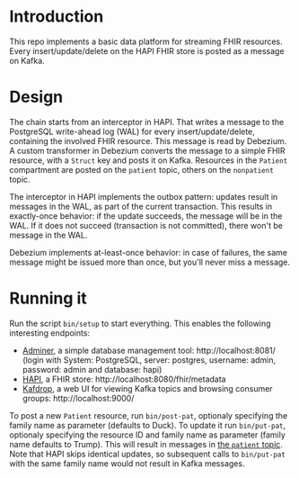 # Introduction

This repo implements a basic data platform for streaming FHIR resources. Every insert/update/delete on the HAPI FHIR
store is posted as a message on Kafka.

# Design

The chain starts from an interceptor in HAPI. That writes a message to the PostgreSQL write-ahead log (WAL) for every
insert/update/delete, containing the involved FHIR resource. This message is read by Debezium. A custom transformer in
Debezium converts the message to a simple FHIR resource, with a ``Struct`` key and posts it on Kafka. Resources in
the ``Patient`` compartment are posted on the ``patient`` topic, others on the ``nonpatient`` topic.

The interceptor in HAPI implements the outbox pattern: updates result in messages in the WAL, as part of the current
transaction. This results in exactly-once behavior: if the update succeeds, the message will be in the WAL. If it does
not succeed (transaction is not committed), there won't be message in the WAL.

Debezium implements at-least-once behavior: in case of failures, the same message might be issued more than once, but
you'll never miss a message.

# Running it

Run the script ``bin/setup`` to start everything. This enables the following interesting endpoints:

* [Adminer](https://www.adminer.org/), a simple database management tool: http://localhost:8081/ (login with System:
  PostgreSQL, server: postgres, username: admin, password: admin and database: hapi)
* [HAPI](https://hapifhir.io/), a FHIR store: http://localhost:8080/fhir/metadata
* [Kafdrop](https://github.com/obsidiandynamics/kafdrop), a web UI for viewing Kafka topics and browsing consumer
  groups: http://localhost:9000/

To post a new ``Patient`` resource, run ``bin/post-pat``, optionaly specifying the family name as parameter (defaults to
Duck). To update it run ``bin/put-pat``, optionaly specifying the resource ID and family name as parameter (family name
defaults to Trump). This will result in messages
in [the ``patient`` topic](http://localhost:9001/topic/patient/messages?partition=0&offset=0&count=100&keyFormat=DEFAULT&format=DEFAULT).
Note that HAPI skips identical updates, so subsequent calls to ``bin/put-pat`` with the same family name would not
result in Kafka messages.